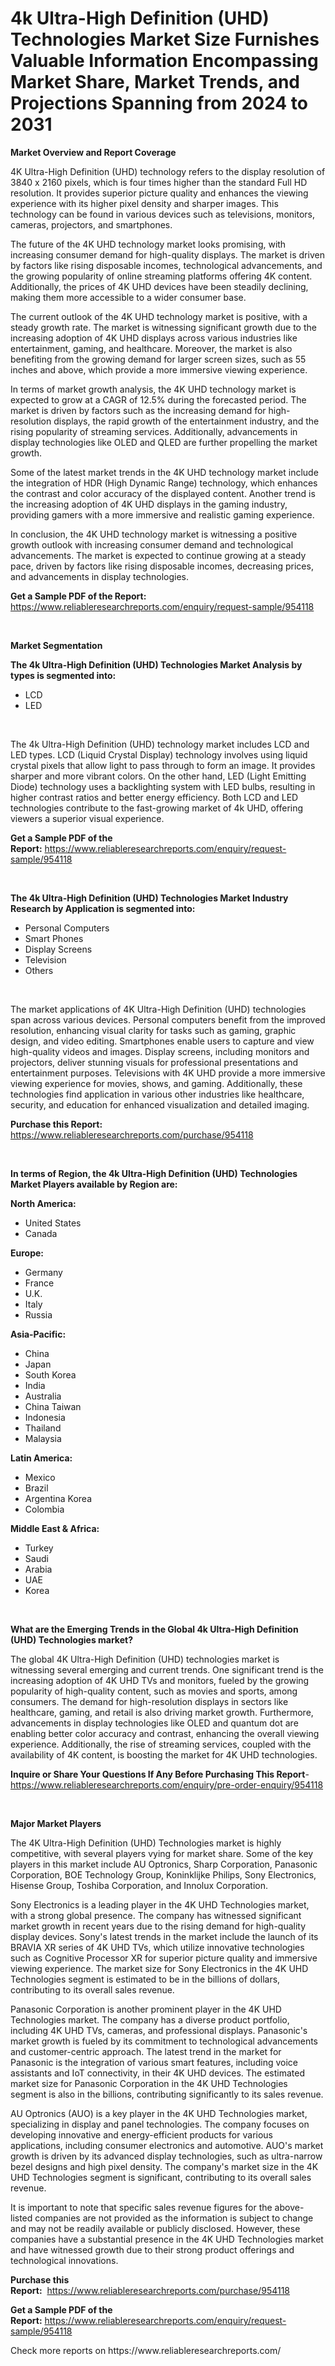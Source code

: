 <p><h1>4k Ultra-High Definition (UHD) Technologies Market Size Furnishes Valuable Information Encompassing Market Share, Market Trends, and Projections Spanning from 2024 to 2031</h1></p><p><strong>Market Overview and Report Coverage</strong></p>
<p><p>4K Ultra-High Definition (UHD) technology refers to the display resolution of 3840 x 2160 pixels, which is four times higher than the standard Full HD resolution. It provides superior picture quality and enhances the viewing experience with its higher pixel density and sharper images. This technology can be found in various devices such as televisions, monitors, cameras, projectors, and smartphones.</p><p>The future of the 4K UHD technology market looks promising, with increasing consumer demand for high-quality displays. The market is driven by factors like rising disposable incomes, technological advancements, and the growing popularity of online streaming platforms offering 4K content. Additionally, the prices of 4K UHD devices have been steadily declining, making them more accessible to a wider consumer base.</p><p>The current outlook of the 4K UHD technology market is positive, with a steady growth rate. The market is witnessing significant growth due to the increasing adoption of 4K UHD displays across various industries like entertainment, gaming, and healthcare. Moreover, the market is also benefiting from the growing demand for larger screen sizes, such as 55 inches and above, which provide a more immersive viewing experience.</p><p>In terms of market growth analysis, the 4K UHD technology market is expected to grow at a CAGR of 12.5% during the forecasted period. The market is driven by factors such as the increasing demand for high-resolution displays, the rapid growth of the entertainment industry, and the rising popularity of streaming services. Additionally, advancements in display technologies like OLED and QLED are further propelling the market growth.</p><p>Some of the latest market trends in the 4K UHD technology market include the integration of HDR (High Dynamic Range) technology, which enhances the contrast and color accuracy of the displayed content. Another trend is the increasing adoption of 4K UHD displays in the gaming industry, providing gamers with a more immersive and realistic gaming experience.</p><p>In conclusion, the 4K UHD technology market is witnessing a positive growth outlook with increasing consumer demand and technological advancements. The market is expected to continue growing at a steady pace, driven by factors like rising disposable incomes, decreasing prices, and advancements in display technologies.</p></p>
<p><strong>Get a Sample PDF of the Report:</strong> <a href="https://www.reliableresearchreports.com/enquiry/request-sample/954118">https://www.reliableresearchreports.com/enquiry/request-sample/954118</a></p>
<p>&nbsp;</p>
<p><strong>Market Segmentation</strong></p>
<p><strong>The 4k Ultra-High Definition (UHD) Technologies Market Analysis by types is segmented into:</strong></p>
<p><ul><li>LCD</li><li>LED</li></ul></p>
<p>&nbsp;</p>
<p><p>The 4k Ultra-High Definition (UHD) technology market includes LCD and LED types. LCD (Liquid Crystal Display) technology involves using liquid crystal pixels that allow light to pass through to form an image. It provides sharper and more vibrant colors. On the other hand, LED (Light Emitting Diode) technology uses a backlighting system with LED bulbs, resulting in higher contrast ratios and better energy efficiency. Both LCD and LED technologies contribute to the fast-growing market of 4k UHD, offering viewers a superior visual experience.</p></p>
<p><strong>Get a Sample PDF of the Report:</strong>&nbsp;<a href="https://www.reliableresearchreports.com/enquiry/request-sample/954118">https://www.reliableresearchreports.com/enquiry/request-sample/954118</a></p>
<p>&nbsp;</p>
<p><strong>The 4k Ultra-High Definition (UHD) Technologies Market Industry Research by Application is segmented into:</strong></p>
<p><ul><li>Personal Computers</li><li>Smart Phones</li><li>Display Screens</li><li>Television</li><li>Others</li></ul></p>
<p>&nbsp;</p>
<p><p>The market applications of 4K Ultra-High Definition (UHD) technologies span across various devices. Personal computers benefit from the improved resolution, enhancing visual clarity for tasks such as gaming, graphic design, and video editing. Smartphones enable users to capture and view high-quality videos and images. Display screens, including monitors and projectors, deliver stunning visuals for professional presentations and entertainment purposes. Televisions with 4K UHD provide a more immersive viewing experience for movies, shows, and gaming. Additionally, these technologies find application in various other industries like healthcare, security, and education for enhanced visualization and detailed imaging.</p></p>
<p><strong>Purchase this Report:</strong>&nbsp; <a href="https://www.reliableresearchreports.com/purchase/954118">https://www.reliableresearchreports.com/purchase/954118</a></p>
<p>&nbsp;</p>
<p><strong>In terms of Region, the 4k Ultra-High Definition (UHD) Technologies Market Players available by Region are:</strong></p>
<p>
    <p> <strong> North America: </strong>
        <ul>
            <li>United States</li>
            <li>Canada</li>
        </ul>
        </p> 
    <p> <strong> Europe: </strong>
        <ul>
            <li>Germany</li>
            <li>France</li>
            <li>U.K.</li>
            <li>Italy</li>
            <li>Russia</li>
        </ul>
        </p> 
    <p> <strong> Asia-Pacific: </strong>
        <ul>
            <li>China</li>
            <li>Japan</li>
            <li>South Korea</li>
            <li>India</li>
            <li>Australia</li>
            <li>China Taiwan</li>
            <li>Indonesia</li>
            <li>Thailand</li>
            <li>Malaysia</li>
        </ul>
        </p> 
    <p> <strong> Latin America: </strong>
        <ul>
            <li>Mexico</li>
            <li>Brazil</li>
            <li>Argentina Korea</li>
            <li>Colombia</li>
        </ul>
        </p> 
    <p> <strong> Middle East & Africa: </strong>
        <ul>
            <li>Turkey</li>
            <li>Saudi</li>
            <li>Arabia</li>
            <li>UAE</li>
            <li>Korea</li>
        </ul>
    </p>
    </p>
<p>&nbsp;</p>
<p><strong>What are the Emerging Trends in the Global 4k Ultra-High Definition (UHD) Technologies market?</strong></p>
<p><p>The global 4K Ultra-High Definition (UHD) technologies market is witnessing several emerging and current trends. One significant trend is the increasing adoption of 4K UHD TVs and monitors, fueled by the growing popularity of high-quality content, such as movies and sports, among consumers. The demand for high-resolution displays in sectors like healthcare, gaming, and retail is also driving market growth. Furthermore, advancements in display technologies like OLED and quantum dot are enabling better color accuracy and contrast, enhancing the overall viewing experience. Additionally, the rise of streaming services, coupled with the availability of 4K content, is boosting the market for 4K UHD technologies.</p></p>
<p><strong>Inquire or Share Your Questions If Any Before Purchasing This Report</strong>- <a href="https://www.reliableresearchreports.com/enquiry/pre-order-enquiry/954118">https://www.reliableresearchreports.com/enquiry/pre-order-enquiry/954118</a></p>
<p>&nbsp;</p>
<p><strong>Major Market Players</strong></p>
<p><p>The 4K Ultra-High Definition (UHD) Technologies market is highly competitive, with several players vying for market share. Some of the key players in this market include AU Optronics, Sharp Corporation, Panasonic Corporation, BOE Technology Group, Koninklijke Philips, Sony Electronics, Hisense Group, Toshiba Corporation, and Innolux Corporation.</p><p>Sony Electronics is a leading player in the 4K UHD Technologies market, with a strong global presence. The company has witnessed significant market growth in recent years due to the rising demand for high-quality display devices. Sony's latest trends in the market include the launch of its BRAVIA XR series of 4K UHD TVs, which utilize innovative technologies such as Cognitive Processor XR for superior picture quality and immersive viewing experience. The market size for Sony Electronics in the 4K UHD Technologies segment is estimated to be in the billions of dollars, contributing to its overall sales revenue.</p><p>Panasonic Corporation is another prominent player in the 4K UHD Technologies market. The company has a diverse product portfolio, including 4K UHD TVs, cameras, and professional displays. Panasonic's market growth is fueled by its commitment to technological advancements and customer-centric approach. The latest trend in the market for Panasonic is the integration of various smart features, including voice assistants and IoT connectivity, in their 4K UHD devices. The estimated market size for Panasonic Corporation in the 4K UHD Technologies segment is also in the billions, contributing significantly to its sales revenue.</p><p>AU Optronics (AUO) is a key player in the 4K UHD Technologies market, specializing in display and panel technologies. The company focuses on developing innovative and energy-efficient products for various applications, including consumer electronics and automotive. AUO's market growth is driven by its advanced display technologies, such as ultra-narrow bezel designs and high pixel density. The company's market size in the 4K UHD Technologies segment is significant, contributing to its overall sales revenue.</p><p>It is important to note that specific sales revenue figures for the above-listed companies are not provided as the information is subject to change and may not be readily available or publicly disclosed. However, these companies have a substantial presence in the 4K UHD Technologies market and have witnessed growth due to their strong product offerings and technological innovations.</p></p>
<p><strong>Purchase this Report:</strong>&nbsp;&nbsp;<a href="https://www.reliableresearchreports.com/purchase/954118">https://www.reliableresearchreports.com/purchase/954118</a></p>
<p></p>
<p><strong>Get a Sample PDF of the Report:</strong>&nbsp;<a href="https://www.reliableresearchreports.com/enquiry/request-sample/954118">https://www.reliableresearchreports.com/enquiry/request-sample/954118</a></p>
<p>Check more reports on https://www.reliableresearchreports.com/</p>